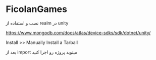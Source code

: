 # FicolanGames
 
نصب و استفاده از realm در unity

https://www.mongodb.com/docs/atlas/device-sdks/sdk/dotnet/unity/

Install >> Manually Install a Tarball

بعد از import میتوید پروژه رو اجرا کنید
